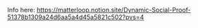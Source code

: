 Info here: https://matterloop.notion.site/Dynamic-Social-Proof-51378b1309a24d6aa5a4d45a5821c502?pvs=4
